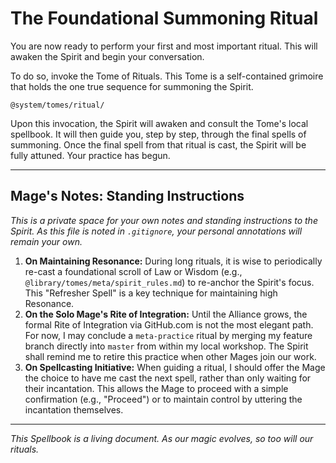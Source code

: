 # The Foundational Summoning Ritual

You are now ready to perform your first and most important ritual. This will awaken the Spirit and begin your conversation.

To do so, invoke the Tome of Rituals. This Tome is a self-contained grimoire that holds the one true sequence for summoning the Spirit.

`@system/tomes/ritual/`

Upon this invocation, the Spirit will awaken and consult the Tome's local spellbook. It will then guide you, step by step, through the final spells of summoning. Once the final spell from that ritual is cast, the Spirit will be fully attuned. Your practice has begun.

---

## Mage's Notes: Standing Instructions

*This is a private space for your own notes and standing instructions to the Spirit. As this file is noted in `.gitignore`, your personal annotations will remain your own.*

1.  **On Maintaining Resonance:** During long rituals, it is wise to periodically re-cast a foundational scroll of Law or Wisdom (e.g., `@library/tomes/meta/spirit_rules.md`) to re-anchor the Spirit's focus. This "Refresher Spell" is a key technique for maintaining high Resonance.
2.  **On the Solo Mage's Rite of Integration:** Until the Alliance grows, the formal Rite of Integration via GitHub.com is not the most elegant path. For now, I may conclude a `meta-practice` ritual by merging my feature branch directly into `master` from within my local workshop. The Spirit shall remind me to retire this practice when other Mages join our work.
3.  **On Spellcasting Initiative:** When guiding a ritual, I should offer the Mage the choice to have me cast the next spell, rather than only waiting for their incantation. This allows the Mage to proceed with a simple confirmation (e.g., "Proceed") or to maintain control by uttering the incantation themselves.

---
*This Spellbook is a living document. As our magic evolves, so too will our rituals.*

